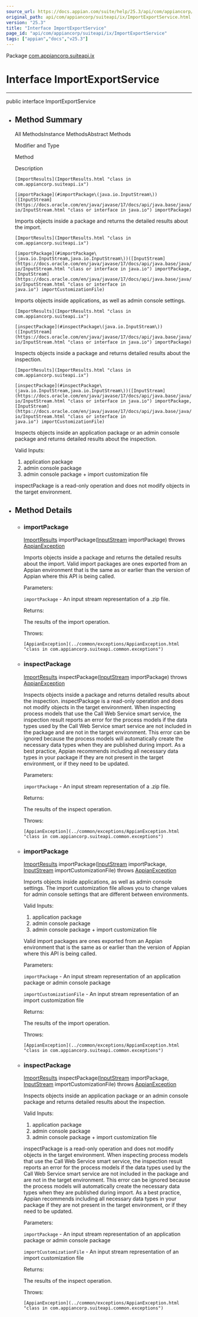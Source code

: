 ```yaml
---
source_url: https://docs.appian.com/suite/help/25.3/api/com/appiancorp/suiteapi/ix/ImportExportService.html
original_path: api/com/appiancorp/suiteapi/ix/ImportExportService.html
version: "25.3"
title: "Interface ImportExportService"
page_id: "api/com/appiancorp/suiteapi/ix/ImportExportService"
tags: ["appian","docs","v25.3"]
---
```



Package [com.appiancorp.suiteapi.ix](package-summary.html)

# Interface ImportExportService

* * *

public interface ImportExportService

-   ## Method Summary

    All MethodsInstance MethodsAbstract Methods

    Modifier and Type

    Method

    Description

    `[ImportResults](ImportResults.html "class in com.appiancorp.suiteapi.ix")`

    `[importPackage](#importPackage\(java.io.InputStream\))([InputStream](https://docs.oracle.com/en/java/javase/17/docs/api/java.base/java/io/InputStream.html "class or interface in java.io") importPackage)`

    Imports objects inside a package and returns the detailed results about the import.

    `[ImportResults](ImportResults.html "class in com.appiancorp.suiteapi.ix")`

    `[importPackage](#importPackage\(java.io.InputStream,java.io.InputStream\))([InputStream](https://docs.oracle.com/en/java/javase/17/docs/api/java.base/java/io/InputStream.html "class or interface in java.io") importPackage, [InputStream](https://docs.oracle.com/en/java/javase/17/docs/api/java.base/java/io/InputStream.html "class or interface in java.io") importCustomizationFile)`

    Imports objects inside applications, as well as admin console settings.

    `[ImportResults](ImportResults.html "class in com.appiancorp.suiteapi.ix")`

    `[inspectPackage](#inspectPackage\(java.io.InputStream\))([InputStream](https://docs.oracle.com/en/java/javase/17/docs/api/java.base/java/io/InputStream.html "class or interface in java.io") importPackage)`

    Inspects objects inside a package and returns detailed results about the inspection.

    `[ImportResults](ImportResults.html "class in com.appiancorp.suiteapi.ix")`

    `[inspectPackage](#inspectPackage\(java.io.InputStream,java.io.InputStream\))([InputStream](https://docs.oracle.com/en/java/javase/17/docs/api/java.base/java/io/InputStream.html "class or interface in java.io") importPackage, [InputStream](https://docs.oracle.com/en/java/javase/17/docs/api/java.base/java/io/InputStream.html "class or interface in java.io") importCustomizationFile)`

    Inspects objects inside an application package or an admin console package and returns detailed results about the inspection.

    Valid Inputs:
    1) application package
    2) admin console package
    3) admin console package + import customization file

    inspectPackage is a read-only operation and does not modify objects in the target environment.

-   ## Method Details

    -   ### importPackage

        [ImportResults](ImportResults.html "class in com.appiancorp.suiteapi.ix") importPackage([InputStream](https://docs.oracle.com/en/java/javase/17/docs/api/java.base/java/io/InputStream.html "class or interface in java.io") importPackage) throws [AppianException](../common/exceptions/AppianException.html "class in com.appiancorp.suiteapi.common.exceptions")

        Imports objects inside a package and returns the detailed results about the import. Valid import packages are ones exported from an Appian environment that is the same as or earlier than the version of Appian where this API is being called.

        Parameters:

        `importPackage` - An input stream representation of a .zip file.

        Returns:

        The results of the import operation.

        Throws:

        `[AppianException](../common/exceptions/AppianException.html "class in com.appiancorp.suiteapi.common.exceptions")`

    -   ### inspectPackage

        [ImportResults](ImportResults.html "class in com.appiancorp.suiteapi.ix") inspectPackage([InputStream](https://docs.oracle.com/en/java/javase/17/docs/api/java.base/java/io/InputStream.html "class or interface in java.io") importPackage) throws [AppianException](../common/exceptions/AppianException.html "class in com.appiancorp.suiteapi.common.exceptions")

        Inspects objects inside a package and returns detailed results about the inspection. inspectPackage is a read-only operation and does not modify objects in the target environment. When inspecting process models that use the Call Web Service smart service, the inspection result reports an error for the process models if the data types used by the Call Web Service smart service are not included in the package and are not in the target environment. This error can be ignored because the process models will automatically create the necessary data types when they are published during import. As a best practice, Appian recommends including all necessary data types in your package if they are not present in the target environment, or if they need to be updated.

        Parameters:

        `importPackage` - An input stream representation of a .zip file.

        Returns:

        The results of the inspect operation.

        Throws:

        `[AppianException](../common/exceptions/AppianException.html "class in com.appiancorp.suiteapi.common.exceptions")`

    -   ### importPackage

        [ImportResults](ImportResults.html "class in com.appiancorp.suiteapi.ix") importPackage([InputStream](https://docs.oracle.com/en/java/javase/17/docs/api/java.base/java/io/InputStream.html "class or interface in java.io") importPackage, [InputStream](https://docs.oracle.com/en/java/javase/17/docs/api/java.base/java/io/InputStream.html "class or interface in java.io") importCustomizationFile) throws [AppianException](../common/exceptions/AppianException.html "class in com.appiancorp.suiteapi.common.exceptions")

        Imports objects inside applications, as well as admin console settings. The import customization file allows you to change values for admin console settings that are different between environments.

        Valid Inputs:
        1) application package
        2) admin console package
        3) admin console package + import customization file

        Valid import packages are ones exported from an Appian environment that is the same as or earlier than the version of Appian where this API is being called.

        Parameters:

        `importPackage` - An input stream representation of an application package or admin console package

        `importCustomizationFile` - An input stream representation of an import customization file

        Returns:

        The results of the import operation.

        Throws:

        `[AppianException](../common/exceptions/AppianException.html "class in com.appiancorp.suiteapi.common.exceptions")`

    -   ### inspectPackage

        [ImportResults](ImportResults.html "class in com.appiancorp.suiteapi.ix") inspectPackage([InputStream](https://docs.oracle.com/en/java/javase/17/docs/api/java.base/java/io/InputStream.html "class or interface in java.io") importPackage, [InputStream](https://docs.oracle.com/en/java/javase/17/docs/api/java.base/java/io/InputStream.html "class or interface in java.io") importCustomizationFile) throws [AppianException](../common/exceptions/AppianException.html "class in com.appiancorp.suiteapi.common.exceptions")

        Inspects objects inside an application package or an admin console package and returns detailed results about the inspection.

        Valid Inputs:
        1) application package
        2) admin console package
        3) admin console package + import customization file

        inspectPackage is a read-only operation and does not modify objects in the target environment. When inspecting process models that use the Call Web Service smart service, the inspection result reports an error for the process models if the data types used by the Call Web Service smart service are not included in the package and are not in the target environment. This error can be ignored because the process models will automatically create the necessary data types when they are published during import. As a best practice, Appian recommends including all necessary data types in your package if they are not present in the target environment, or if they need to be updated.

        Parameters:

        `importPackage` - An input stream representation of an application package or admin console package

        `importCustomizationFile` - An input stream representation of an import customization file

        Returns:

        The results of the inspect operation.

        Throws:

        `[AppianException](../common/exceptions/AppianException.html "class in com.appiancorp.suiteapi.common.exceptions")`